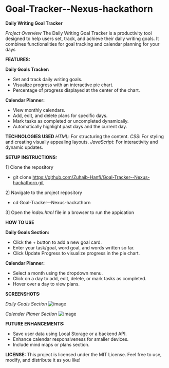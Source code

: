 # Goal-Tracker--Nexus-hackathorn

**Daily Writing Goal Tracker**

*Project Overview*
The Daily Writing Goal Tracker is a productivity tool designed to help users set, track, and achieve their daily writing goals. It combines functionalities for goal tracking and calendar planning for your days

**FEATURES:**

**Daily Goals Tracker:**
* Set and track daily writing goals.
* Visualize progress with an interactive pie chart.
* Percentage of progress displayed at the center of the chart.

**Calendar Planner:**
* View monthly calendars.
* Add, edit, and delete plans for specific days.
* Mark tasks as completed or uncompleted dynamically.
* Automatically highlight past days and the current day.


**TECHNOLOGIES USED**
*HTML*: For structuring the content.
*CSS*: For styling and creating visually appealing layouts.
*JavaScript*: For interactivity and dynamic updates.


**SETUP INSTRUCTIONS:**

1] Clone the repository
   * git clone https://github.com/Zuhaib-Hanfi/Goal-Tracker--Nexus-hackathorn.git
   
2] Navigate to the project repository
   * cd Goal-Tracker--Nexus-hackathorn
   
3] Open the  *index.html* file in a browser to run the appication


**HOW TO USE**

**Daily Goals Section:**
* Click the + button to add a new goal card.
* Enter your task/goal, word goal, and words written so far.
* Click Update Progress to visualize progress in the pie chart.

**Calendar Planner:**
* Select a month using the dropdown menu.
* Click on a day to add, edit, delete, or mark tasks as completed.
* Hover over a day to view plans.

**SCREENSHOTS:**

*Daily Goals Section*
![image](https://github.com/user-attachments/assets/6324e022-b143-46b4-876f-ccf4e05199d1)

*Calender Planer Section*
![image](https://github.com/user-attachments/assets/1adb8bef-a869-4fcd-847d-c82e8aa56560)

**FUTURE ENHANCEMENTS:**
* Save user data using Local Storage or a backend API.
* Enhance calendar responsiveness for smaller devices.
* Include mind maps or plans section.

**LICENSE:**
This project is licensed under the MIT License. Feel free to use, modify, and distribute it as you like!
